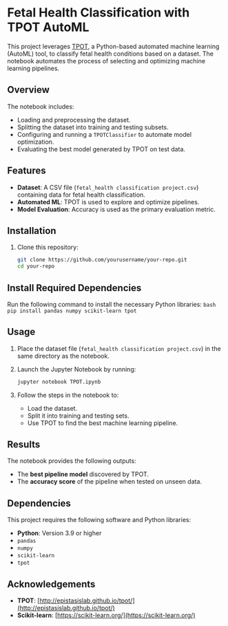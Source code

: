 # Fetal Health Classification with TPOT AutoML

This project leverages [TPOT](http://epistasislab.github.io/tpot/), a Python-based automated machine learning (AutoML) tool, to classify fetal health conditions based on a dataset. The notebook automates the process of selecting and optimizing machine learning pipelines.

## Overview

The notebook includes:
- Loading and preprocessing the dataset.
- Splitting the dataset into training and testing subsets.
- Configuring and running a `TPOTClassifier` to automate model optimization.
- Evaluating the best model generated by TPOT on test data.

## Features

- **Dataset**: A CSV file (`fetal_health classification project.csv`) containing data for fetal health classification.
- **Automated ML**: TPOT is used to explore and optimize pipelines.
- **Model Evaluation**: Accuracy is used as the primary evaluation metric.

## Installation

1. Clone this repository:
   ```bash
   git clone https://github.com/yourusername/your-repo.git
   cd your-repo
   ```
## Install Required Dependencies

Run the following command to install the necessary Python libraries:
    ```bash
    pip install pandas numpy scikit-learn tpot
    ```
## Usage

1. Place the dataset file (`fetal_health classification project.csv`) in the same directory as the notebook.
2. Launch the Jupyter Notebook by running:

    ```bash
    jupyter notebook TPOT.ipynb
    ```

3. Follow the steps in the notebook to:
   - Load the dataset.
   - Split it into training and testing sets.
   - Use TPOT to find the best machine learning pipeline.
## Results

The notebook provides the following outputs:
- The **best pipeline model** discovered by TPOT.
- The **accuracy score** of the pipeline when tested on unseen data.
## Dependencies

This project requires the following software and Python libraries:

- **Python**: Version 3.9 or higher
- `pandas`
- `numpy`
- `scikit-learn`
- `tpot`

## Acknowledgements

- **TPOT**: [http://epistasislab.github.io/tpot/](http://epistasislab.github.io/tpot/)
- **Scikit-learn**: [https://scikit-learn.org/](https://scikit-learn.org/)


